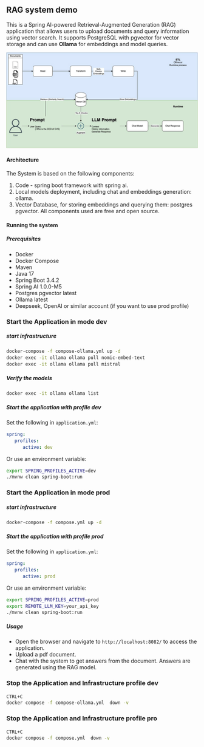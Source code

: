 ## RAG system demo
This is a Spring AI-powered Retrieval-Augmented Generation (RAG) application that allows users to upload documents and query information using vector search. It supports PostgreSQL with pgvector for vector storage and can use **Ollama** for embeddings and model queries.

![alt text](./img/rag.png)


#### Architecture
The System is based on the following components:
1. Code - spring boot framework with spring ai.
2. Local models deployment, including chat and embeddings generation: ollama.
3. Vector Database, for storing embeddings and querying them: postgres pgvector.
   All components used are free and open source.

#### Running the system
##### Prerequisites
- Docker
- Docker Compose
- Maven
- Java 17
- Spring Boot 3.4.2
- Spring AI 1.0.0-M5
- Postgres pgvector latest
- Ollama latest
- Deepseek, OpenAI or similar account (if you want to use prod profile)

### Start the Application in mode dev

##### start infrastructure
```bash
docker-compose -f compose-ollama.yml up -d
docker exec -it ollama ollama pull nomic-embed-text
docker exec -it ollama ollama pull mistral
```

##### Verify the models
```bash
docker exec -it ollama ollama list
```
##### Start the application with profile dev
Set the following in `application.yml`:
```yaml
spring:
   profiles:
      active: dev
```
Or use an environment variable:
```bash
export SPRING_PROFILES_ACTIVE=dev
./mvnw clean spring-boot:run
```

### Start the Application in mode prod

##### start infrastructure
```bash
docker-compose -f compose.yml up -d
```

##### Start the application with profile prod
Set the following in `application.yml`:
```yaml
spring:
   profiles:
      active: prod
```
Or use an environment variable:
```bash
export SPRING_PROFILES_ACTIVE=prod
export REMOTE_LLM_KEY=your_api_key
./mvnw clean spring-boot:run
```

##### Usage
- Open the browser and navigate to `http://localhost:8082/` to access the application.
- Upload a pdf document.
- Chat with the system to get answers from the document. Answers are generated using the RAG model.

### Stop the Application and Infrastructure profile dev
```bash
CTRL+C
docker compose -f compose-ollama.yml  down -v
```

### Stop the Application and Infrastructure profile pro
```bash
CTRL+C
docker compose -f compose.yml  down -v
```




